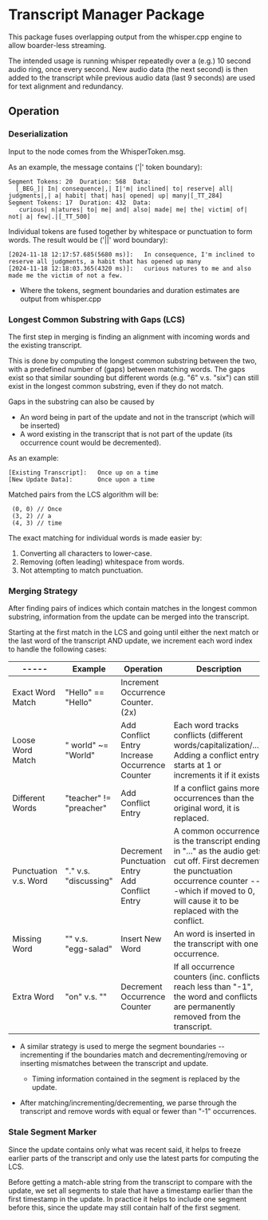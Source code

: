 # Transcript Manager Package

This package fuses overlapping output from the whisper.cpp engine to allow boarder-less streaming.  

The intended usage is running whisper repeatedly over a (e.g.) 10 second audio ring, once every second.  New audio data (the next second) is then added to the transcript while previous audio data (last 9 seconds) are used  for text alignment and redundancy.  



## Operation

### Deserialization

Input to the node comes from the WhisperToken.msg.

As an example, the message contains ('|' token boundary):

```
Segment Tokens: 20  Duration: 568  Data: 
  [_BEG_]| In| consequence|,| I|'m| inclined| to| reserve| all| judgments|,| a| habit| that| has| opened| up| many|[_TT_284]
Segment Tokens: 17  Duration: 432  Data:  
   curious| n|atures| to| me| and| also| made| me| the| victim| of| not| a| few|.|[_TT_500]

```

Individual tokens are fused together by whitespace or punctuation to form words.  The result would be ('||' word boundary):

```
[2024-11-18 12:17:57.685(5680 ms)]:   In consequence, I'm inclined to reserve all judgments, a habit that has opened up many
[2024-11-18 12:18:03.365(4320 ms)]:   curious natures to me and also made me the victim of not a few.

```

- Where the tokens, segment boundaries and duration estimates are output from whisper.cpp



### Longest Common Substring with Gaps (LCS)

The first step in merging is finding an alignment with incoming words and the existing transcript.  

This is done by computing the longest common substring between the two, with a predefined number of (gaps) between matching words.  The gaps exist so that similar sounding but different words (e.g. "6" v.s. "six") can still exist in the longest common substring, even if they do not match.   

Gaps in the substring can also be caused by

- An word being in part of the update and not in the transcript (which will be inserted)
- A word existing in the transcript that is not part of the update (its occurrence count would be decremented).

As an example:

```
[Existing Transcript]:   Once up on a time
[New Update Data]:       Once upon a time
```

Matched pairs from the LCS algorithm will be:

```
 (0, 0) // Once
 (3, 2) // a
 (4, 3) // time
```



The exact matching for individual words is made easier by:

1. Converting all characters to lower-case.
2. Removing (often leading) whitespace from words.
3. Not attempting to match punctuation.



### Merging Strategy

After finding pairs of indices which contain matches in the longest common substring, information from the update can be merged into the transcript.

Starting at the first match in the LCS and going until either the next match or the last word of the transcript AND update, we increment each word index to handle the following cases:

| -----                 | Example                 | Operation                                           | Description                                                  |
| --------------------- | ----------------------- | --------------------------------------------------- | ------------------------------------------------------------ |
| Exact Word Match      | "Hello" == "Hello"      | Increment Occurrence Counter. (2x)                  |                                                              |
| Loose Word Match      | " world" ~= "World"     | Add Conflict Entry<br />Increase Occurrence Counter | Each word tracks conflicts (different words/capitalization/...). <br />Adding a conflict entry starts at 1 or increments it if it exists. |
| Different Words       | "teacher" != "preacher" | Add Conflict Entry                                  | If a conflict gains more occurrences than the original word, it is replaced. |
| Punctuation v.s. Word | "."  v.s. "discussing"  | Decrement Punctuation Entry<br />Add Conflict Entry | A common occurrence is the transcript ending in "..." as the audio gets cut off.  First decrement the punctuation occurrence counter ---which if moved to 0, will cause it to be replaced with the conflict. |
| Missing Word          | ""  v.s. "egg-salad"    | Insert New Word                                     | An word is inserted in the transcript with one occurrence.   |
| Extra Word            | "on" v.s. ""            | Decrement Occurrence Counter                        | If all occurrence counters (inc. conflicts) reach less than "-1", the word and conflicts are permanently removed from the transcript. |

- A similar strategy is used to merge the segment boundaries -- incrementing if the boundaries match and decrementing/removing or inserting mismatches between the transcript and update.
  - Timing information contained in the segment is replaced by the update.  

- After matching/incrementing/decrementing, we parse through the transcript and remove words with equal or fewer than "-1" occurrences.



### Stale Segment Marker

Since the update contains only what was recent said, it helps to freeze earlier parts of the transcript and only use the latest parts for computing the LCS.  

Before getting a match-able string from the transcript to compare with the update, we set all segments to stale that have a timestamp earlier than the first timestamp in the update.  In practice it helps to include one segment before this, since the update may still contain half of the first segment.

